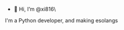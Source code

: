 - 👋 Hi, I’m @xi816\

I'm a Python developer, and making esolangs

<!---
xi816/xi816 is a ✨ special ✨ repository because its `README.md` (this file) appears on your GitHub profile.
You can click the Preview link to take a look at your changes.
--->

